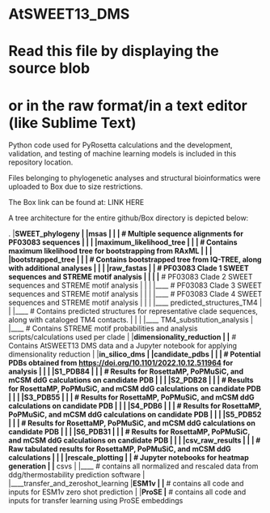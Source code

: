 # AtSWEET13_DMS
# Read this file by displaying the source blob
# or in the raw format/in a text editor (like Sublime Text)
Python code used for PyRosetta calculations and the development, validation, and testing of machine learning models is included in this repository location.

Files belonging to phylogenetic analyses and structural bioinformatics were uploaded to Box due to size restrictions.

The Box link can be found at:
LINK HERE

A tree architecture for the entire github/Box directory is depicted below:

.
|____SWEET_phylogeny
| |____msas
| | |____ # Multiple sequence alignments for PF03083 sequences
| | 
| |____maximum_likelihood_tree
| | |____ # Contains maximum likelihood tree for bootstrapping from RAxML
| | 
| |____bootstrapped_tree
| | |____ # Contains bootstrapped tree from IQ-TREE, along with additional analyses
| | 
| |____raw_fastas
|   |____ # PF03083 Clade 1 SWEET sequences and STREME motif analysis
|   | 
|   |____ # PF03083 Clade 2 SWEET sequences and STREME motif analysis
|   | 
|   |____ # PF03083 Clade 3 SWEET sequences and STREME motif analysis
|   | 
|   |____ # PF03083 Clade 4 SWEET sequences and STREME motif analysis
|   | 
|   |____ predicted_structures_TM4
|   | |____ # Contains predicted structures for representative clade sequences, along with cataloged TM4 contacts.
|   | 
|   |____ TM4_substitution_analysis
|     |____ # Contains STREME motif probabilities and analysis scripts/calculations used per clade
| 
|____dimensionality_reduction
| |____ # Contains AtSWEET13 DMS data and a Jupyter notebook for applying dimensionality reduction
| 
|____in_silico_dms
| |____candidate_pdbs
| | |____ # Potential PDBs obtained from https://doi.org/10.1101/2022.10.12.511964 for analysis
| | 
| |____S1_PDB84
| | |____ # Results for RosettaMP, PoPMuSiC, and mCSM ddG calculations on candidate PDB
| | 
| |____S2_PDB28
| | |____ # Results for RosettaMP, PoPMuSiC, and mCSM ddG calculations on candidate PDB
| | 
| |____S3_PDB55
| | |____ # Results for RosettaMP, PoPMuSiC, and mCSM ddG calculations on candidate PDB
| | 
| |____S4_PDB6
| | |____ # Results for RosettaMP, PoPMuSiC, and mCSM ddG calculations on candidate PDB
| | 
| |____S5_PDB52
| | |____ # Results for RosettaMP, PoPMuSiC, and mCSM ddG calculations on candidate PDB
| | 
| |____S6_PDB31
| | |____ # Results for RosettaMP, PoPMuSiC, and mCSM ddG calculations on candidate PDB
| | 
| |____csv_raw_results
| | |____ # Raw tabulated results for RosettaMP, PoPMuSiC, and mCSM ddG calculations
| | 
| |____rescale_plotting
|   |____ # Jupyter notebooks for heatmap generation
|   |____ csvs
|     |____ # contains all normalized and rescaled data from ddg/thermostability prediction software
|
|____transfer_and_zeroshot_learning
  |____ESM1v
  | |____ # contains all code and inputs for ESM1v zero shot prediction
  |
  |____ProSE
    |____ # contains all code and inputs for transfer learning using ProSE embeddings
